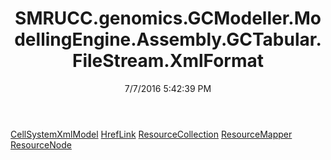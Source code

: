 ﻿---
title: SMRUCC.genomics.GCModeller.ModellingEngine.Assembly.GCTabular.FileStream.XmlFormat
date: 7/7/2016 5:42:39 PM
---

[CellSystemXmlModel](T-SMRUCC.genomics.GCModeller.ModellingEngine.Assembly.GCTabular.FileStream.XmlFormat.CellSystemXmlModel.html)
[HrefLink](T-SMRUCC.genomics.GCModeller.ModellingEngine.Assembly.GCTabular.FileStream.XmlFormat.HrefLink.html)
[ResourceCollection](T-SMRUCC.genomics.GCModeller.ModellingEngine.Assembly.GCTabular.FileStream.XmlFormat.ResourceCollection.html)
[ResourceMapper](T-SMRUCC.genomics.GCModeller.ModellingEngine.Assembly.GCTabular.FileStream.XmlFormat.ResourceMapper.html)
[ResourceNode](T-SMRUCC.genomics.GCModeller.ModellingEngine.Assembly.GCTabular.FileStream.XmlFormat.ResourceNode.html)
